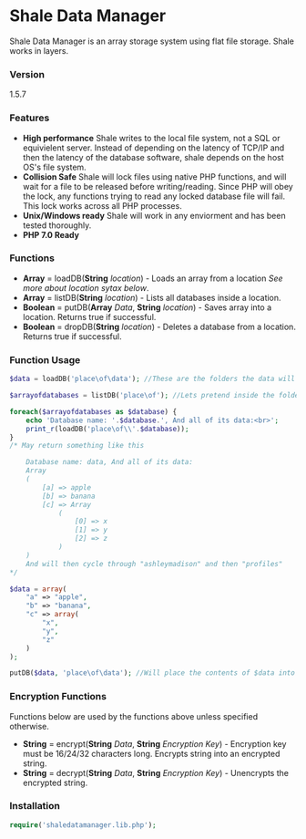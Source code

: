 # Shale Data Manager

Shale Data Manager is an array storage system using flat file storage. Shale works in layers.

### Version
1.5.7

### Features
* **High performance** Shale writes to the local file system, not a SQL or equivielent server. Instead of depending on the latency of TCP/IP and then the latency of the database software, shale depends on the host OS's file system.
* **Collision Safe** Shale will lock files using native PHP functions, and will wait for a file to be released before writing/reading. Since PHP will obey the lock, any functions trying to read any locked database file will fail. This lock works across all PHP processes.
* **Unix/Windows ready** Shale will work in any enviorment and has been tested thoroughly.
* **PHP 7.0 Ready**

### Functions

* **Array** = loadDB(**String** *location*) - Loads an array from a location *See more about location sytax below*.
* **Array** = listDB(**String** *location*) - Lists all databases inside a location.
* **Boolean** = putDB(**Array** *Data*, **String** *location*) - Saves array into a location. Returns true if successful.
* **Boolean** = dropDB(**String** *location*) - Deletes a database from a location. Returns true if successful.
### Function Usage
```php
$data = loadDB('place\of\data'); //These are the folders the data will be stored in seperated by backslashes. Think of it as a map of where your data is. $data will contain an array of the database.
```
```php
$arrayofdatabases = listDB('place\of'); //Lets pretend inside the folder (place\of) there are 3 databases named "data", "ashleymadison", "profiles".

foreach($arrayofdatabases as $database) {
    echo 'Database name: '.$database.', And all of its data:<br>';
    print_r(loadDB('place\of\\'.$database));
}
/* May return something like this

    Database name: data, And all of its data:
    Array
    (
        [a] => apple
        [b] => banana
        [c] => Array
            (
                [0] => x
                [1] => y
                [2] => z
            )
    )
    And will then cycle through "ashleymadison" and then "profiles"
*/
```
```php
$data = array(
    "a" => "apple",
    "b" => "banana",
    "c" => array(
        "x",
        "y",
        "z"
    )
);

putDB($data, 'place\of\data'); //Will place the contents of $data into the database at the specified location of 'place\of\data'.
```
### Encryption Functions
Functions below are used by the functions above unless specified otherwise.
* **String** = encrypt(**String** *Data*, **String** *Encryption Key*) - Encryption key must be 16/24/32 characters long. Encrypts string into an encrypted string.
* **String** = decrypt(**String** *Data*, **String** *Encryption Key*) - Unencrypts the encrypted string.

### Installation
```php
require('shaledatamanager.lib.php');
```
